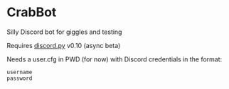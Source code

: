 # CrabBot
Silly Discord bot for giggles and testing

Requires [discord.py](https://github.com/Rapptz/discord.py) v0.10 (async beta)

Needs a user.cfg in PWD (for now) with Discord credentials in the format:

    username
    password
